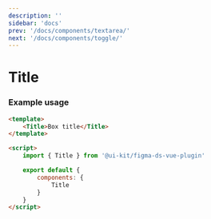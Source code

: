 ```yaml
---
description: ''
sidebar: 'docs'
prev: '/docs/components/textarea/'
next: '/docs/components/toggle/'
---
```


# Title

<ComponentWrapper>
<Title style="width: auto">Lorem ipsum</Title>
</ComponentWrapper>

### Example usage

```html
<template>
	<Title>Box title</Title>
</template>

<script>
	import { Title } from '@ui-kit/figma-ds-vue-plugin'

	export default {
		components: {
			Title
		}
	}
</script>
```
